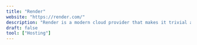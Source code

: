 ```yaml
---
title: "Render"
website: "https://render.com/"
description: "Render is a modern cloud provider that makes it trivial and instant to deploy your code in production. You can deploy anything on Render, from simple static sites and cron jobs to databases and Dockerized private services."
draft: false
tool: ["Hosting"]
---
```

